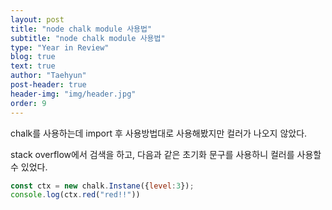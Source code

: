 ```yaml
---
layout: post
title: "node chalk module 사용법"
subtitle: "node chalk module 사용법"
type: "Year in Review"
blog: true
text: true
author: "Taehyun"
post-header: true
header-img: "img/header.jpg"
order: 9
---
```


chalk를 사용하는데 import 후 사용방법대로 사용해봤지만 컬러가 나오지 않았다.

stack overflow에서 검색을 하고, 다음과 같은 초기화 문구를 사용하니 컬러를 사용할 수 있었다.

```js
const ctx = new chalk.Instane({level:3});
console.log(ctx.red("red!!"))
```
